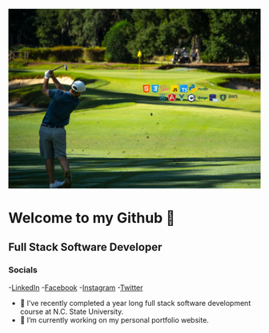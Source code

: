 <img src='golf_icons.jpg' alt='golf'></img>

# Welcome to my Github 👋

## Full Stack Software Developer

### Socials
    
-<a target='_blank' rel="noreferrer" href='https://www.linkedin.com/in/wthomascrowe'>LinkedIn</a>
-<a target='_blank' rel="noreferrer" href="https://www.facebook.com/tcrowe4">Facebook</a>
-<a target='_blank' rel="noreferrer" href="https://www.instagram.com/wtcrowe4">Instagram</a>
-<a target='_blank' rel="noreferrer" href="https://twitter.com/wtcrowe4">Twitter</a>


- 🌱 I’ve recently completed a year long full stack software development course at N.C. State University.
- 🔭 I’m currently working on my personal portfolio website.

<!--
**wtcrowe4/wtcrowe4** is a ✨ _special_ ✨ repository because its `README.md` (this file) appears on your GitHub profile.

Here are some ideas to get you started:



- 👯 I’m looking to collaborate on ...
- 🤔 I’m looking for help with ...
- 💬 Ask me about ...
- 📫 How to reach me: ...
- 😄 Pronouns: ...
- ⚡ Fun fact: ...
-->
